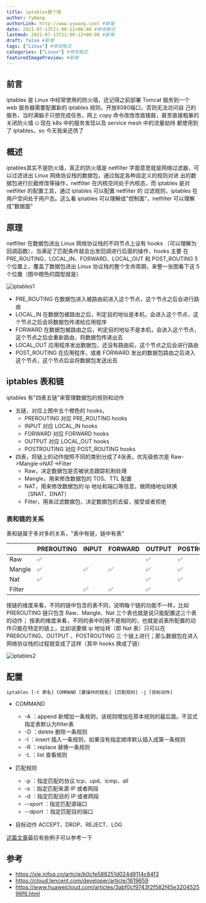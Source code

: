 ```yaml
---
title: iptables是个啥
author: YyWang
authorLink: http://www.yywang.cool #新增
date: 2021-07-13T21:00:12+08:00 #修改格式
lastmod: 2021-07-13T21:00:12+08:00 #新增
draft: false #新增
tags: ["Linux"] #修改格式
categories: ["Linux"] #修改格式
featuredImagePreview: #新增
---
```

## 前言
iptables 是 Linux 中经常使用的防火墙，还记得之前部署 Tomcat 服务到一个 web 服务器需要配置新的 iptables 规则，开放8080端口，否则无法访问自
己的服务，当时满脑子只想完成任务，网上 copy 命令改改改直接敲，甚至直接粗暴的关闭防火墙 🤐 现在 k8s 中的服务发现以及 service mesh 中的流量劫持
都使用到了 iptables。so 今天我来还债了

## 概述
iptables其实不是防火墙，真正的防火墙是 netfilter 字面意思就是网络过滤器，可以过滤进出 Linux 网络协议栈的数据包，通过指定各种自定义的规则对进
出的数据包进行拦截修改等操作，netfilter 在内核空间处于内核态，而 iptables 是对 netfilter 的配置工具，通过 iptables 可以配置 netfilter 的
过滤规则，iptables 在用户空间处于用户态。这么看 iptables 可以理解成"控制面"，netfilter 可以理解成"数据面"

## 原理
netfilter 在数据包进出 Linux 网络协议栈的不同节点上设有 hooks （可以理解为回调函数），当满足了匹配条件就会出发回调进行后面的操作，hooks 主要
在 PRE_ROUTING、LOCAL_IN、FORWARD、LOCAL_OUT 和 POST_ROUTING 5个位置上，覆盖了数据包进出 Linux 协议栈的整个生命周期，来整一张图看下这
5个位置（图中橙色的圆型就是）

![iptables1](/images/iptables1.png)

* PRE_ROUTING 在数据包进入被路由前进入这个节点，这个节点之后会进行路由
* LOCAL_IN 在数据包被路由之后，判定目的地址是本机，会进入这个节点，这个节点之后会将数据包传递给应用程序
* FORWARD 在数据包被路由之后，判定目的地址不是本机，会进入这个节点，这个节点之后会重新路由，将数据包传递出去
* LOCAL_OUT 应用程序发出数据包，还没有路由前，这个节点之后会进行路由
* POST_ROUTING 在应用程序，或者 FORWARD 发出的数据包路由之后进入这个节点，这个节点后会将数据包发送出去

## iptables 表和链
iptables 有"四表五链"来管理数据包的规则和动作

* 五链，对应上图中五个橙色的 hooks，
  * PREROUTING 对应 PRE_ROUTING hooks
  * INPUT 对应 LOCAL_IN hooks
  * FORWARD 对应 FORWARD hooks
  * OUTPUT 对应 LOCAL_OUT hooks
  * POSTROUTING 对应 POST_ROUTING hooks
* 四表，将链上的动作按照不同的类别分成了4张表，优先级依次是 Raw->Mangle->NAT->Filter
  * Raw，决定数据包是否被状态跟踪机制处理
  * Mangle，用来修改数据包的 TOS、TTL 配置
  * NAT，用来修改数据包的 Ip 地址和端口等信息，做网络地址转换（SNAT、DNAT）
  * Filter，用来过滤数据包，决定数据包的去留，接受或者拒绝
  
### 表和链的关系
表和链属于多对多的关系，"表中有链，链中有表"

| | PREROUTING | INPUT | FORWARD | OUTPUT | POSTROUTING |
|---|---|---|---|---|---|
|Raw| ✅ | | | ✅ | ✅ |
|Mangle| ✅ | ✅ | ✅ | ✅ | ✅ |
|Nat| ✅ | | | ✅ | ✅ |
|Filter| | ✅ | ✅ | ✅ | |

按链的维度来看，不同的链中包含的表不同，说明每个链的功能不一样，比如 PREROUTING 链只包含 Raw、Mangle、Nat 三个表也就是说只能配置这三个表的动作；
按表的维度来看，不同的表中的链不是相同的，也就是说表所配置的动作只能在特定的链上，比如说要做 ip 地址转（即 Nat 表）只可以在 PREROUTING、OUTPUT
、POSTROUTING 三 个链上进行；那么数据包在进入网络协议栈的过程就变成了这样（其中 hooks 换成了链）

![iptables2](/images/iptables2.png)

## 配置

```
iptables [-t 表名] COMMAND [要操作的链名] [匹配规则] -j [目标动作]
```

* COMMAND
  * -A ：append 新增加一条规则，该规则增加在原本规则的最后面。不显式指定表默认为filter表
  * -D ：delete 删除一条规则
  * -I ：insert 插入一条规则，如果没有指定顺序默认插入成第一条规则
  * -R ：replace 替换一条规则
  * -L ：list 查看规则
  
* 匹配规则
  * -p ：指定匹配的协议 tcp、upd、icmp、all
  * -s ：指定匹配来源 IP 或者网段
  * -d ：指定匹配目的 IP 或者网段
  * --sport ：指定匹配源端口 
  * --dport ：指定匹配目的端口

* 目标动作 ACCEPT、DROP、REJECT、LOG

[这篇文章](https://www.huaweicloud.com/articles/3abf0cf9743f2f582f45e320452596f6.html)最后有些例子可以参考一下

## 参考

* https://xie.infoq.cn/article/b0cfe588251d024d9114c84f3
* https://cloud.tencent.com/developer/article/1619659
* https://www.huaweicloud.com/articles/3abf0cf9743f2f582f45e320452596f6.html
